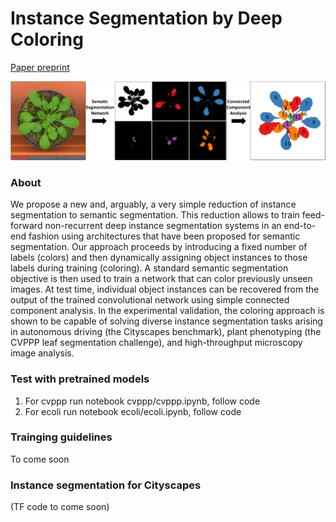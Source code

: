 # Instance Segmentation by Deep Coloring

[Paper preprint](https://arxiv.org/abs/1807.10007)


![Alt text](images/pipeline.png?raw=true "DeepColoring Pipeline")

### About
We propose a new and, arguably, a very simple reduction of instance segmentation to semantic segmentation. This reduction allows to train feed-forward non-recurrent deep instance segmentation systems in an end-to-end fashion using architectures that have been proposed for semantic segmentation. Our approach proceeds by introducing a fixed number of labels (colors) and then dynamically assigning object instances to those labels during training (coloring). A standard semantic segmentation objective is then used to train a network that can color previously unseen images. At test time, individual object instances can be recovered from the output of the trained convolutional network using simple connected component analysis. In the experimental validation, the coloring approach is shown to be capable of solving diverse instance segmentation tasks arising in autonomous driving (the Cityscapes benchmark), plant phenotyping (the CVPPP leaf segmentation challenge), and high-throughput microscopy image analysis.

### Test with pretrained models
1. For cvppp run notebook cvppp/cvppp.ipynb, follow code
2. For ecoli run notebook ecoli/ecoli.ipynb, follow code

### Trainging guidelines
To come soon

### Instance segmentation for Cityscapes
(TF code to come soon)

